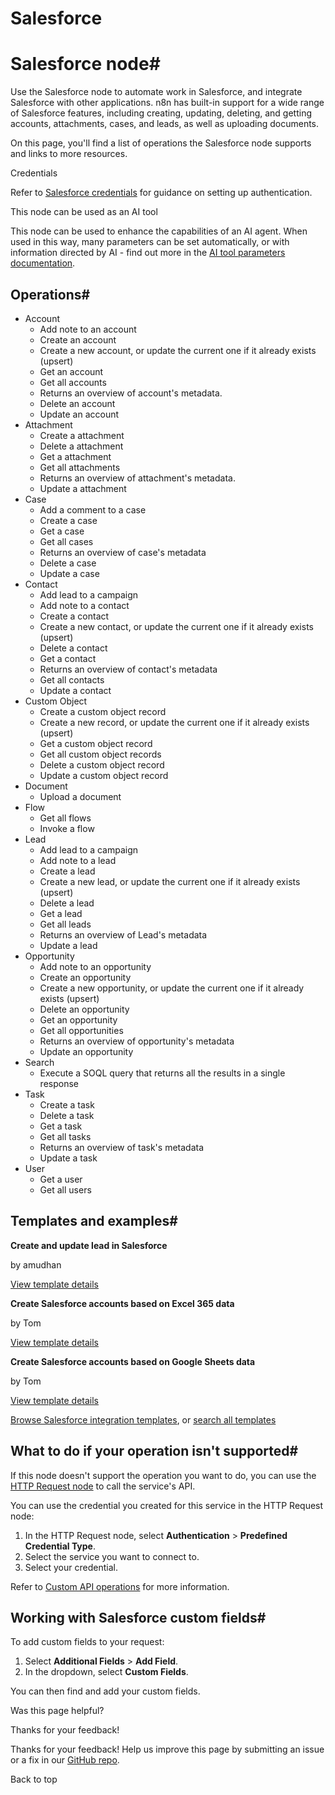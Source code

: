 # Salesforce

[ ](https://github.com/n8n-io/n8n-docs/edit/main/docs/integrations/builtin/app-nodes/n8n-nodes-base.salesforce.md "Edit this page")

# Salesforce node#

Use the Salesforce node to automate work in Salesforce, and integrate Salesforce with other applications. n8n has built-in support for a wide range of Salesforce features, including creating, updating, deleting, and getting accounts, attachments, cases, and leads, as well as uploading documents. 

On this page, you'll find a list of operations the Salesforce node supports and links to more resources.

Credentials

Refer to [Salesforce credentials](../../credentials/salesforce/) for guidance on setting up authentication. 

This node can be used as an AI tool

This node can be used to enhance the capabilities of an AI agent. When used in this way, many parameters can be set automatically, or with information directed by AI - find out more in the [AI tool parameters documentation](../../../../advanced-ai/examples/using-the-fromai-function/).

## Operations#

  * Account
    * Add note to an account
    * Create an account
    * Create a new account, or update the current one if it already exists (upsert)
    * Get an account
    * Get all accounts
    * Returns an overview of account's metadata.
    * Delete an account
    * Update an account
  * Attachment
    * Create a attachment
    * Delete a attachment
    * Get a attachment
    * Get all attachments
    * Returns an overview of attachment's metadata.
    * Update a attachment
  * Case
    * Add a comment to a case
    * Create a case
    * Get a case
    * Get all cases
    * Returns an overview of case's metadata
    * Delete a case
    * Update a case
  * Contact
    * Add lead to a campaign
    * Add note to a contact
    * Create a contact
    * Create a new contact, or update the current one if it already exists (upsert)
    * Delete a contact
    * Get a contact
    * Returns an overview of contact's metadata
    * Get all contacts
    * Update a contact
  * Custom Object
    * Create a custom object record
    * Create a new record, or update the current one if it already exists (upsert)
    * Get a custom object record
    * Get all custom object records
    * Delete a custom object record
    * Update a custom object record
  * Document
    * Upload a document
  * Flow
    * Get all flows
    * Invoke a flow
  * Lead
    * Add lead to a campaign
    * Add note to a lead
    * Create a lead
    * Create a new lead, or update the current one if it already exists (upsert)
    * Delete a lead
    * Get a lead
    * Get all leads
    * Returns an overview of Lead's metadata
    * Update a lead
  * Opportunity
    * Add note to an opportunity
    * Create an opportunity
    * Create a new opportunity, or update the current one if it already exists (upsert)
    * Delete an opportunity
    * Get an opportunity
    * Get all opportunities
    * Returns an overview of opportunity's metadata
    * Update an opportunity
  * Search
    * Execute a SOQL query that returns all the results in a single response
  * Task
    * Create a task
    * Delete a task
    * Get a task
    * Get all tasks
    * Returns an overview of task's metadata
    * Update a task
  * User
    * Get a user
    * Get all users



## Templates and examples#

**Create and update lead in Salesforce**

by amudhan

[View template details](https://n8n.io/workflows/664-create-and-update-lead-in-salesforce/)

**Create Salesforce accounts based on Excel 365 data**

by Tom

[View template details](https://n8n.io/workflows/1793-create-salesforce-accounts-based-on-excel-365-data/)

**Create Salesforce accounts based on Google Sheets data**

by Tom

[View template details](https://n8n.io/workflows/1792-create-salesforce-accounts-based-on-google-sheets-data/)

[Browse Salesforce integration templates](https://n8n.io/integrations/salesforce/), or [search all templates](https://n8n.io/workflows/)

## What to do if your operation isn't supported#

If this node doesn't support the operation you want to do, you can use the [HTTP Request node](../../core-nodes/n8n-nodes-base.httprequest/) to call the service's API.

You can use the credential you created for this service in the HTTP Request node: 

  1. In the HTTP Request node, select **Authentication** > **Predefined Credential Type**.
  2. Select the service you want to connect to.
  3. Select your credential.



Refer to [Custom API operations](../../../custom-operations/) for more information.

## Working with Salesforce custom fields#

To add custom fields to your request:

  1. Select **Additional Fields** > **Add Field**.
  2. In the dropdown, select **Custom Fields**.



You can then find and add your custom fields.

Was this page helpful? 

Thanks for your feedback! 

Thanks for your feedback! Help us improve this page by submitting an issue or a fix in our [GitHub repo](https://github.com/n8n-io/n8n-docs). 

Back to top 
